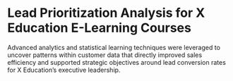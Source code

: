 # Lead Prioritization Analysis for X Education E-Learning Courses
 Advanced analytics and statistical learning techniques were leveraged to uncover patterns within customer data that directly improved sales efficiency and supported strategic objectives around lead conversion rates for X Education’s executive leadership.
